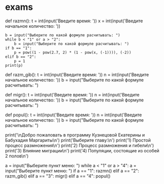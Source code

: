 # exams
def razmn():
    t = int(input('Введите время: '))
    x = int(input('Введите начальное количество: '))

    b = input("Выберите по какой формуле расчитывать: ")
    while b < "1" or a > "2":
        b = input("Выберите по какой формуле расчитывать: ")
    if b == "1":
        p = pow((1 - pow(2.7, 2) * (1 - pow(x, (-1)))), (-2))
    elif b == "2":
        p = 1
    print(p)

def razm_gib():
    t = int(input('Введите время: '))
    n = int(input('Введите начальное количество: '))
    b = input("Выберите по какой формуле расчитывать: ")

def migr():
    t = int(input('Введите время: '))
    n = int(input('Введите начальное количество: '))
    b = input("Выберите по какой формуле расчитывать: ")

def popul():
    t = int(input('Введите время: '))
    n = int(input('Введите начальное количество: '))
    b = input("Выберите по какой формуле расчитывать: ")


print('\nДобро пожаловать в программу Кузнецовой Екатерины и Бабухадия Маргариты\n')
print('Выберите главу:\n')
print('1) Простой процесс размножения\n')
print('2) Процесс размножения и гибели\n')
print('3) Влияние миграции\n')
print('4) Популяции, состоящие из особей 2 полов\n')

a = input("Выберите пункт меню: ")
while a < "1" or a > "4":
    a = input("Выберите пункт меню: ")
if a == "1":
    razmn()
elif a == "2":
    razm_gib()
elif a == "3":
    migr()
elif a == "4":
    popul()
